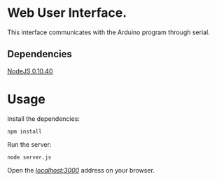 # Web User Interface.

This interface communicates with the Arduino program through serial.

## Dependencies

[NodeJS 0.10.40](https://nodejs.org/en/blog/release/v0.10.40/)

# Usage

Install the dependencies:

```npm install```

Run the server:

```node server.js```

Open the [*localhost:3000*](localhost:3000) address on your browser.
